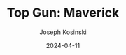 ---
title: "Top Gun: Maverick"
subtitle: Joseph Kosinski
image: ./images/top-gun-2.jpg
type: Movie
date: 2024-04-11
year: 2022
link: https://www.themoviedb.org/movie/361743-top-gun-maverick
tags: [{name: "Best of 2022", rank: 10}]
---